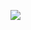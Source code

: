 
![](https://github-readme-stats.vercel.app/api?username=houssemalayet&show_icons=true&theme=radical)

